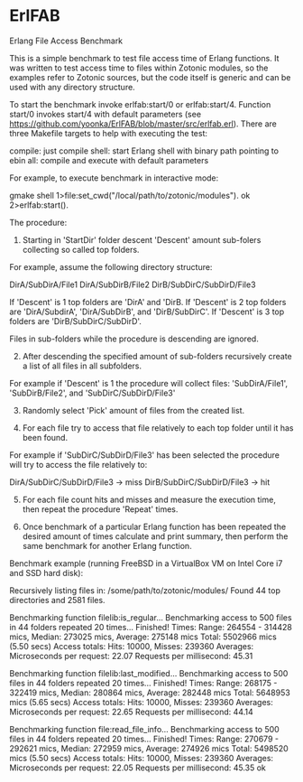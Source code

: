 ErlFAB
======

Erlang File Access Benchmark

This is a simple benchmark to test file access time of Erlang functions. It was written to test access time to files within Zotonic modules, so the examples refer to Zotonic sources, but the code itself is generic and can be used with any directory structure.

To start the benchmark invoke erlfab:start/0 or erlfab:start/4. Function start/0 invokes start/4 with default parameters (see https://github.com/yoonka/ErlFAB/blob/master/src/erlfab.erl). There are three Makefile targets to help with executing the test:

compile: just compile
shell: start Erlang shell with binary path pointing to ebin
all: compile and execute with default parameters

For example, to execute benchmark in interactive mode:

gmake shell
1>file:set_cwd("/local/path/to/zotonic/modules").
ok
2>erlfab:start().

The procedure:

1. Starting in 'StartDir' folder descent 'Descent' amount sub-folers collecting so called top folders.

For example, assume the following directory structure:

DirA/SubDirA/File1
DirA/SubDirB/File2
DirB/SubDirC/SubDirD/File3

If 'Descent' is 1 top folders are 'DirA' and 'DirB.
If 'Descent' is 2 top folders are 'DirA/SubdirA', 'DirA/SubDirB', and 'DirB/SubDirC'.
If 'Descent' is 3 top folders are 'DirB/SubDirC/SubDirD'.

Files in sub-folders while the procedure is descending are ignored.

2. After descending the specified amount of sub-folders recursively create a list of all files in all subfolders.

For example if 'Descent' is 1 the procedure will collect files: 'SubDirA/File1', 'SubDirB/File2', and 'SubDirC/SubDirD/File3'

3. Randomly select 'Pick' amount of files from the created list.

4. For each file try to access that file relatively to each top folder until it has been found.

For example if 'SubDirC/SubDirD/File3' has been selected the procedure will try to access the file relatively to:

DirA/SubDirC/SubDirD/File3 -> miss
DirB/SubDirC/SubDirD/File3 -> hit

5. For each file count hits and misses and measure the execution time, then repeat the procedure 'Repeat' times.

6. Once benchmark of a particular Erlang function has been repeated the desired amount of times calculate and print summary, then perform the same benchmark for another Erlang function.

Benchmark example (running FreeBSD in a VirtualBox VM on Intel Core i7 and SSD hard disk):

Recursively listing files in: /some/path/to/zotonic/modules/
Found 44 top directories and 2581 files.

Benchmarking function filelib:is_regular...
Benchmarking access to 500 files in 44 folders repeated 20 times...
Finished!
Times:
 Range: 264554 - 314428 mics, Median: 273025 mics, Average: 275148 mics
 Total: 5502966 mics (5.50 secs)
Access totals:
 Hits: 10000, Misses: 239360
Averages:
 Microseconds per request: 22.07
 Requests per millisecond: 45.31

Benchmarking function filelib:last_modified...
Benchmarking access to 500 files in 44 folders repeated 20 times...
Finished!
Times:
 Range: 268175 - 322419 mics, Median: 280864 mics, Average: 282448 mics
 Total: 5648953 mics (5.65 secs)
Access totals:
 Hits: 10000, Misses: 239360
Averages:
 Microseconds per request: 22.65
 Requests per millisecond: 44.14

Benchmarking function file:read_file_info...
Benchmarking access to 500 files in 44 folders repeated 20 times...
Finished!
Times:
 Range: 270679 - 292621 mics, Median: 272959 mics, Average: 274926 mics
 Total: 5498520 mics (5.50 secs)
Access totals:
 Hits: 10000, Misses: 239360
Averages:
 Microseconds per request: 22.05
 Requests per millisecond: 45.35
ok
